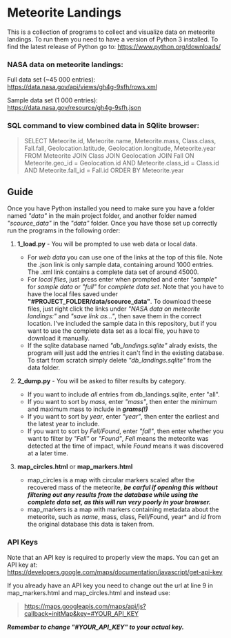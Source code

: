 # Meteorite Landings
This is a collection of programs to collect and visualize data on meteorite landings. To run them you need to have a version of Python 3 installed. To find the latest release of Python go to: https://www.python.org/downloads/

### NASA data on meteorite landings:
Full data set (~45 000 entries):  
https://data.nasa.gov/api/views/gh4g-9sfh/rows.xml

Sample data set (1 000 entries):  
https://data.nasa.gov/resource/gh4g-9sfh.json

### SQL command to view combined data in SQlite browser:
> SELECT Meteorite.id, Meteorite.name, Meteorite.mass, Class.class, Fall.fall, Geolocation.latitude, Geolocation.longitude, Meteorite.year FROM Meteorite JOIN Class JOIN Geolocation JOIN Fall ON Meteorite.geo_id = Geolocation.id AND Meteorite.class_id = Class.id AND Meteorite.fall_id = Fall.id ORDER BY Meteorite.year

## Guide
Once you have Python installed you need to make sure you have a folder named *"data"* in the main project folder, and another folder named *"scource_data"* in the *"data"* folder. Once you have those set up correctly run the programs in the following order:

1. **1_load.py** - You will be prompted to use web data or local data.
      - For *web data* you can use one of the links at the top of this file. Note the .json link is only sample data, containing around 1000 entries. The .xml link contains a complete data set of around 45000.
      - For *local files*, just press enter when prompted and enter *"sample"* for *sample data* or *"full"* for *complete data set*. Note that you have to have the local files saved under **"#PROJECT_FOLDER/data/scource_data"**. To download theese files, just right click the links under *"NASA data on meteorite landings:"* and *"save link as..."*, then save them in the correct location. I've included the sample data in this repository, but if you want to use the complete data set as a local file, you have to download it manually.
      - If the sqlite database named *"db_landings.sqlite"* alrady exists, the program will just add the entries it can't find in the existing database. To start from scratch simply delete *"db_landings.sqlite"* from the data folder.

2. **2_dump.py** - You will be asked to filter results by category.
      - If you want to include *all* entries from db_landings.sqlite, enter "all".
      - If you want to sort by *mass*, enter *"mass"*, then enter the minimum and maximum mass to include in ***grams(!)***
      - If you want to sort by *year*, enter *"year"*, then enter the earliest and the latest year to include.
      - If you want to sort by *Fell/Found*, enter *"fall"*, then enter whether you want to filter by *"Fell"* or *"Found"*, *Fell* means the meteorite was detected at the time of impact, while *Found* means it was discovered at a later time.

3. **map_circles.html** or **map_markers.html**
      - map_circles is a map with circular markers scaled after the recovered mass of the meteorite, ***be carful if opening this without filtering out any results from the database while using the complete data set, as this will run very poorly in your browser.***
      - map_markers is a map with markers containing metadata about the meteorite, such as *name*, mass, class, Fell/Found, year* and *id* from the original database this data is taken from.

### API Keys
Note that an API key is required to properly view the maps. You can get an API key at: https://developers.google.com/maps/documentation/javascript/get-api-key

If you already have an API key you need to change out the url at line 9 in map_markers.html and map_circles.html and instead use:

> https://maps.googleapis.com/maps/api/js?callback=initMap&key=#YOUR_API_KEY

***Remember to change "#YOUR_API_KEY" to your actual key.***
